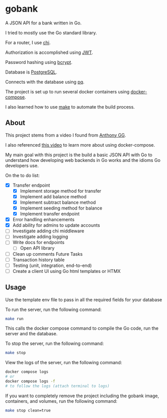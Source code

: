 # gobank

A JSON API for a bank written in Go. 

I tried to mostly use the Go standard library.

For a router, I use [chi](https://github.com/go-chi/chi).

Authorization is accomplished using [JWT](https://github.com/golang-jwt/jwt).

Password hashing using [bcrypt](https://pkg.go.dev/golang.org/x/crypto/bcrypt).

Database is [PostgreSQL](https://www.postgresql.org/).

Connects with the database using [pq](https://pkg.go.dev/github.com/lib/pq).

The project is set up to run several docker containers using [docker-compose](https://docs.docker.com/compose/).


I also learned how to use [make](https://www.gnu.org/software/make/) to automate the build process.


## About

This project stems from a video I found from [Anthony GG](https://www.youtube.com/watch?v=pwZuNmAzaH8).

I also referenced [this video](https://www.youtube.com/watch?v=p08c0-99SyU) to learn more about using docker-compose.

My main goal with this project is the build a basic JSON API with Go to understand how developing web backends in Go works and the idioms Go developers use.

On the to do list:
- [x] Transfer endpoint
  - [x] Implement storage method for transfer
  - [X] Implement add balance method
  - [X] Implement subtract balance method
  - [X] Implement seeding method for balance
  - [X] Implement transfer endpoint
- [x] Error handling enhancements
- [x] Add ability for admins to update accounts 
- [ ] Investigate adding chi middleware
- [ ] Investigate adding logging
- [ ] Write docs for endpoints
  - [ ] Open API library 
- [ ] Clean up comments
Future Tasks
- [ ] Transaction history table
- [ ] Testing (unit, integration, end-to-end)
- [ ] Create a client UI using Go html templates or HTMX

## Usage
Use the template env file to pass in all the required fields for your database

To run the server, run the following command:

```bash
make run
```

This calls the docker compose command to compile the Go code, run the server and the database.

To stop the server, run the following command:

```bash
make stop
```

View the logs of the server, run the following command:

```bash
docker compose logs 
# or 
docker compose logs -f 
# to follow the logs (attach terminal to logs)
```

If you want to completely remove the project including the gobank image, containers, and volumes, run the following command:

```bash
make stop clean=true
```
